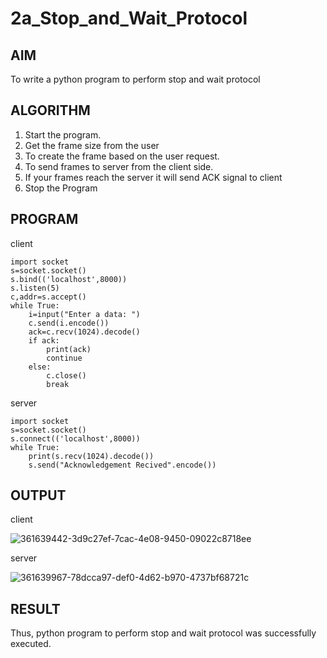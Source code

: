 # 2a_Stop_and_Wait_Protocol
## AIM 
To write a python program to perform stop and wait protocol
## ALGORITHM
1. Start the program.
2. Get the frame size from the user
3. To create the frame based on the user request.
4. To send frames to server from the client side.
5. If your frames reach the server it will send ACK signal to client
6. Stop the Program
## PROGRAM
client
~~~
import socket
s=socket.socket()
s.bind(('localhost',8000))
s.listen(5)
c,addr=s.accept()
while True:
    i=input("Enter a data: ")
    c.send(i.encode())
    ack=c.recv(1024).decode()
    if ack:
        print(ack)
        continue
    else:
        c.close()
        break
~~~

server
~~~
import socket
s=socket.socket()
s.connect(('localhost',8000))
while True:
    print(s.recv(1024).decode())
    s.send("Acknowledgement Recived".encode())

~~~


## OUTPUT

client

![361639442-3d9c27ef-7cac-4e08-9450-09022c8718ee](https://github.com/user-attachments/assets/3c5e982e-219f-4192-b3cc-30846800dcce)

server

![361639967-78dcca97-def0-4d62-b970-4737bf68721c](https://github.com/user-attachments/assets/7df09e6b-68c1-420d-9aa2-3b3d805e1a6c)


## RESULT
Thus, python program to perform stop and wait protocol was successfully executed.
